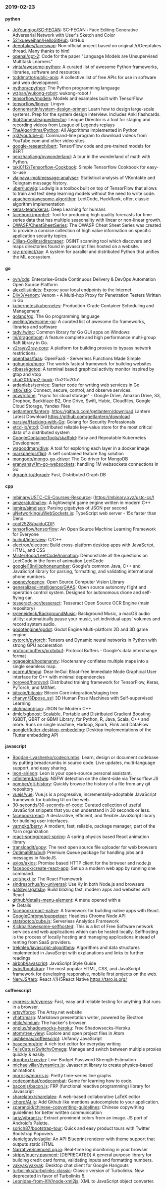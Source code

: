### 2019-02-23

#### python
* [JoYoungjoo/SC-FEGAN](https://github.com/JoYoungjoo/SC-FEGAN): SC-FEGAN : Face Editing Generative Adversarial Network with User's Sketch and Color
* [521xueweihan/HelloGitHub](https://github.com/521xueweihan/HelloGitHub):  GitHub 
* [deepfakes/faceswap](https://github.com/deepfakes/faceswap): Non official project based on original /r/Deepfakes thread. Many thanks to him!
* [openai/gpt-2](https://github.com/openai/gpt-2): Code for the paper "Language Models are Unsupervised Multitask Learners"
* [vinta/awesome-python](https://github.com/vinta/awesome-python): A curated list of awesome Python frameworks, libraries, software and resources
* [toddmotto/public-apis](https://github.com/toddmotto/public-apis): A collective list of free APIs for use in software and web development.
* [python/cpython](https://github.com/python/cpython): The Python programming language
* [wzpan/wukong-robot](https://github.com/wzpan/wukong-robot):  wukong-robot /
* [tensorflow/models](https://github.com/tensorflow/models): Models and examples built with TensorFlow
* [tensorflow/lingvo](https://github.com/tensorflow/lingvo): Lingvo
* [donnemartin/system-design-primer](https://github.com/donnemartin/system-design-primer): Learn how to design large-scale systems. Prep for the system design interview. Includes Anki flashcards.
* [RiotGames/leaguedirector](https://github.com/RiotGames/leaguedirector): League Director is a tool for staging and recording videos from League of Legends replays
* [TheAlgorithms/Python](https://github.com/TheAlgorithms/Python): All Algorithms implemented in Python
* [rg3/youtube-dl](https://github.com/rg3/youtube-dl): Command-line program to download videos from YouTube.com and other video sites
* [google-research/bert](https://github.com/google-research/bert): TensorFlow code and pre-trained models for BERT
* [neozhaoliang/pywonderland](https://github.com/neozhaoliang/pywonderland): A tour in the wonderland of math with Python.
* [taki0112/Tensorflow-Cookbook](https://github.com/taki0112/Tensorflow-Cookbook): Simple Tensorflow Cookbook for easy-to-use
* [vlajnaya-mol/message-analyser](https://github.com/vlajnaya-mol/message-analyser): Statistical analysis of VKontakte and Telegram message history.
* [uber/ludwig](https://github.com/uber/ludwig): Ludwig is a toolbox built on top of TensorFlow that allows to train and test deep learning models without the need to write code.
* [apachecn/awesome-algorithm](https://github.com/apachecn/awesome-algorithm): LeetCode, HackRank, offer, classic algorithm implementation
* [keras-team/keras](https://github.com/keras-team/keras): Deep Learning for humans
* [facebook/prophet](https://github.com/facebook/prophet): Tool for producing high quality forecasts for time series data that has multiple seasonality with linear or non-linear growth.
* [OWASP/CheatSheetSeries](https://github.com/OWASP/CheatSheetSeries): The OWASP Cheat Sheet Series was created to provide a concise collection of high value information on specific application security topics.
* [Cillian-Collins/dirscraper](https://github.com/Cillian-Collins/dirscraper): OSINT scanning tool which discovers and maps directories found in javascript files hosted on a website.
* [ray-project/ray](https://github.com/ray-project/ray): A system for parallel and distributed Python that unifies the ML ecosystem.

#### go
* [ovh/cds](https://github.com/ovh/cds): Enterprise-Grade Continuous Delivery & DevOps Automation Open Source Platform
* [alexellis/inlets](https://github.com/alexellis/inlets): Expose your local endpoints to the Internet
* [Dliv3/Venom](https://github.com/Dliv3/Venom): Venom - A Multi-hop Proxy for Penetration Testers Written in Go
* [kubernetes/kubernetes](https://github.com/kubernetes/kubernetes): Production-Grade Container Scheduling and Management
* [golang/go](https://github.com/golang/go): The Go programming language
* [avelino/awesome-go](https://github.com/avelino/awesome-go): A curated list of awesome Go frameworks, libraries and software
* [tadvi/winc](https://github.com/tadvi/winc): Common library for Go GUI apps on Windows
* [lni/dragonboat](https://github.com/lni/dragonboat): A feature complete and high performance multi-group Raft library in Go.
* [v2ray/v2ray-core](https://github.com/v2ray/v2ray-core): A platform for building proxies to bypass network restrictions.
* [openfaas/faas](https://github.com/openfaas/faas): OpenFaaS - Serverless Functions Made Simple
* [gohugoio/hugo](https://github.com/gohugoio/hugo): The worlds fastest framework for building websites.
* [cjbassi/gotop](https://github.com/cjbassi/gotop): A terminal based graphical activity monitor inspired by gtop and vtop
* [chai2010/go2-book](https://github.com/chai2010/go2-book):  Go2Go2Go1
* [ardanlabs/service](https://github.com/ardanlabs/service): Starter code for writing web services in Go
* [istio/istio](https://github.com/istio/istio): Connect, secure, control, and observe services.
* [ncw/rclone](https://github.com/ncw/rclone): "rsync for cloud storage" - Google Drive, Amazon Drive, S3, Dropbox, Backblaze B2, One Drive, Swift, Hubic, Cloudfiles, Google Cloud Storage, Yandex Files
* [getlantern/lantern](https://github.com/getlantern/lantern):  https://github.com/getlantern/download  Lantern Latest Download https://github.com/getlantern/download 
* [parsiya/Hacking-with-Go](https://github.com/parsiya/Hacking-with-Go): Golang for Security Professionals
* [etcd-io/etcd](https://github.com/etcd-io/etcd): Distributed reliable key-value store for the most critical data of a distributed system
* [GoogleContainerTools/skaffold](https://github.com/GoogleContainerTools/skaffold): Easy and Repeatable Kubernetes Development
* [wagoodman/dive](https://github.com/wagoodman/dive): A tool for exploring each layer in a docker image
* [markphelps/flipt](https://github.com/markphelps/flipt): A self contained feature flag solution
* [mongodb/mongo-go-driver](https://github.com/mongodb/mongo-go-driver): The Go driver for MongoDB
* [eranyanay/1m-go-websockets](https://github.com/eranyanay/1m-go-websockets): handling 1M websockets connections in Go
* [dgraph-io/dgraph](https://github.com/dgraph-io/dgraph): Fast, Distributed Graph DB

#### cpp
* [mbinary/USTC-CS-Courses-Resource](https://github.com/mbinary/USTC-CS-Courses-Resource): (https://mbinary.xyz/ustc-cs/)
* [amzeratul/halley](https://github.com/amzeratul/halley): A lightweight game engine written in modern C++
* [lemire/simdjson](https://github.com/lemire/simdjson): Parsing gigabytes of JSON per second
* [uNetworking/uWebSockets.js](https://github.com/uNetworking/uWebSockets.js): TypeScript web server - 15x faster than Deno
* [cool2528/baiduCDP](https://github.com/cool2528/baiduCDP): 
* [tensorflow/tensorflow](https://github.com/tensorflow/tensorflow): An Open Source Machine Learning Framework for Everyone
* [huihut/interview](https://github.com/huihut/interview):  C/C++
* [electron/electron](https://github.com/electron/electron): Build cross-platform desktop apps with JavaScript, HTML, and CSS
* [MisterBooo/LeetCodeAnimation](https://github.com/MisterBooo/LeetCodeAnimation): Demonstrate all the questions on LeetCode in the form of animation.LeetCode
* [googlei18n/libphonenumber](https://github.com/googlei18n/libphonenumber): Google's common Java, C++ and JavaScript library for parsing, formatting, and validating international phone numbers.
* [opencv/opencv](https://github.com/opencv/opencv): Open Source Computer Vision Library
* [generalized-intelligence/GAAS](https://github.com/generalized-intelligence/GAAS): Open source autonomy flight and operation control system. Designed for autonomous drone and self-flying car.
* [tesseract-ocr/tesseract](https://github.com/tesseract-ocr/tesseract): Tesseract Open Source OCR Engine (main repository)
* [kyleneideck/BackgroundMusic](https://github.com/kyleneideck/BackgroundMusic): Background Music, a macOS audio utility: automatically pause your music, set individual apps' volumes and record system audio.
* [godotengine/godot](https://github.com/godotengine/godot): Godot Engine  Multi-platform 2D and 3D game engine
* [pytorch/pytorch](https://github.com/pytorch/pytorch): Tensors and Dynamic neural networks in Python with strong GPU acceleration
* [protocolbuffers/protobuf](https://github.com/protocolbuffers/protobuf): Protocol Buffers - Google's data interchange format
* [ngageoint/hootenanny](https://github.com/ngageoint/hootenanny): Hootenanny conflates multiple maps into a single seamless map.
* [ocornut/imgui](https://github.com/ocornut/imgui): Dear ImGui: Bloat-free Immediate Mode Graphical User interface for C++ with minimal dependencies
* [horovod/horovod](https://github.com/horovod/horovod): Distributed training framework for TensorFlow, Keras, PyTorch, and MXNet.
* [bitcoin/bitcoin](https://github.com/bitcoin/bitcoin): Bitcoin Core integration/staging tree
* [chanyn/3Dpose_ssl](https://github.com/chanyn/3Dpose_ssl): 3D Human Pose Machines with Self-supervised Learning
* [nlohmann/json](https://github.com/nlohmann/json): JSON for Modern C++
* [dmlc/xgboost](https://github.com/dmlc/xgboost): Scalable, Portable and Distributed Gradient Boosting (GBDT, GBRT or GBM) Library, for Python, R, Java, Scala, C++ and more. Runs on single machine, Hadoop, Spark, Flink and DataFlow
* [google/flutter-desktop-embedding](https://github.com/google/flutter-desktop-embedding): Desktop implementations of the Flutter embedding API

#### javascript
* [Bogdan-Lyashenko/codecrumbs](https://github.com/Bogdan-Lyashenko/codecrumbs): Learn, design or document codebase by putting breadcrumbs in source code. Live updates, multi-language support, and easy sharing.
* [leon-ai/leon](https://github.com/leon-ai/leon):  Leon is your open-source personal assistant.
* [infinitered/nsfwjs](https://github.com/infinitered/nsfwjs): NSFW detection on the client-side via Tensorflow JS
* [pomber/git-history](https://github.com/pomber/git-history): Quickly browse the history of a file from any git repository
* [vuejs/vue](https://github.com/vuejs/vue):  Vue.js is a progressive, incrementally-adoptable JavaScript framework for building UI on the web.
* [30-seconds/30-seconds-of-code](https://github.com/30-seconds/30-seconds-of-code): Curated collection of useful JavaScript snippets that you can understand in 30 seconds or less.
* [facebook/react](https://github.com/facebook/react): A declarative, efficient, and flexible JavaScript library for building user interfaces.
* [yarnpkg/berry](https://github.com/yarnpkg/berry):  A modern, fast, reliable, package manager; part of the Yarn organization
* [react-spring/react-spring](https://github.com/react-spring/react-spring):  A spring physics based React animation library
* [transloadit/uppy](https://github.com/transloadit/uppy): The next open source file uploader for web browsers 
* [OptimalBits/bull](https://github.com/OptimalBits/bull): Premium Queue package for handling jobs and messages in NodeJS.
* [axios/axios](https://github.com/axios/axios): Promise based HTTP client for the browser and node.js
* [facebook/create-react-app](https://github.com/facebook/create-react-app): Set up a modern web app by running one command.
* [zeit/next.js](https://github.com/zeit/next.js): The React Framework
* [sindresorhus/ky-universal](https://github.com/sindresorhus/ky-universal): Use Ky in both Node.js and browsers
* [gatsbyjs/gatsby](https://github.com/gatsbyjs/gatsby): Build blazing fast, modern apps and websites with React
* [github/details-menu-element](https://github.com/github/details-menu-element): A menu opened with a <details> button.
* [facebook/react-native](https://github.com/facebook/react-native): A framework for building native apps with React.
* [GoogleChrome/puppeteer](https://github.com/GoogleChrome/puppeteer): Headless Chrome Node API
* [statsbotco/cube.js](https://github.com/statsbotco/cube.js):  Serverless Analytics Framework
* [Kickball/awesome-selfhosted](https://github.com/Kickball/awesome-selfhosted): This is a list of Free Software network services and web applications which can be hosted locally. Selfhosting is the process of locally hosting and managing applications instead of renting from SaaS providers.
* [trekhleb/javascript-algorithms](https://github.com/trekhleb/javascript-algorithms):  Algorithms and data structures implemented in JavaScript with explanations and links to further readings
* [airbnb/javascript](https://github.com/airbnb/javascript): JavaScript Style Guide
* [twbs/bootstrap](https://github.com/twbs/bootstrap): The most popular HTML, CSS, and JavaScript framework for developing responsive, mobile first projects on the web.
* [NervJS/taro](https://github.com/NervJS/taro):  React ///H5React Native  https://taro.js.org/

#### coffeescript
* [cypress-io/cypress](https://github.com/cypress-io/cypress): Fast, easy and reliable testing for anything that runs in a browser.
* [artsy/force](https://github.com/artsy/force): The Artsy.net website
* [yhatt/marp](https://github.com/yhatt/marp): Markdown presentation writer, powered by Electron.
* [philc/vimium](https://github.com/philc/vimium): The hacker's browser.
* [onplus/shadowsocks-heroku](https://github.com/onplus/shadowsocks-heroku):  Free Shadowsocks-Heroku
* [atom/tree-view](https://github.com/atom/tree-view):  Explore and open project files in Atom
* [jashkenas/coffeescript](https://github.com/jashkenas/coffeescript): Unfancy JavaScript
* [basecamp/trix](https://github.com/basecamp/trix): A rich text editor for everyday writing
* [FelisCatus/SwitchyOmega](https://github.com/FelisCatus/SwitchyOmega): Manage and switch between multiple proxies quickly & easily.
* [dropbox/zxcvbn](https://github.com/dropbox/zxcvbn): Low-Budget Password Strength Estimation
* [michaelvillar/dynamics.js](https://github.com/michaelvillar/dynamics.js): Javascript library to create physics-based animations
* [morrisjs/morris.js](https://github.com/morrisjs/morris.js): Pretty time-series line graphs
* [codecombat/codecombat](https://github.com/codecombat/codecombat): Game for learning how to code.
* [baconjs/bacon.js](https://github.com/baconjs/bacon.js): FRP (functional reactive programming) library for Javascript
* [sharelatex/sharelatex](https://github.com/sharelatex/sharelatex): A web-based collaborative LaTeX editor
* [ichord/At.js](https://github.com/ichord/At.js): Add Github like mentions autocomplete to your application.
* [sparanoid/chinese-copywriting-guidelines](https://github.com/sparanoid/chinese-copywriting-guidelines): Chinese copywriting guidelines for better written communication
* [jariz/vibrant.js](https://github.com/jariz/vibrant.js): Extract prominent colors from an image. JS port of Android's Palette.
* [sorich87/bootstrap-tour](https://github.com/sorich87/bootstrap-tour): Quick and easy product tours with Twitter Bootstrap Popovers
* [danielgtaylor/aglio](https://github.com/danielgtaylor/aglio): An API Blueprint renderer with theme support that outputs static HTML
* [NarrativeScience/Log.io](https://github.com/NarrativeScience/Log.io): Real-time log monitoring in your browser
* [stripe/jquery.payment](https://github.com/stripe/jquery.payment): [DEPRECATED] A general purpose library for building credit card forms, validating inputs and formatting numbers.
* [yakyak/yakyak](https://github.com/yakyak/yakyak): Desktop chat client for Google Hangouts
* [turbolinks/turbolinks-classic](https://github.com/turbolinks/turbolinks-classic): Classic version of Turbolinks. Now deprecated in favor of Turbolinks 5.
* [Leonidas-from-XIV/node-xml2js](https://github.com/Leonidas-from-XIV/node-xml2js): XML to JavaScript object converter.
